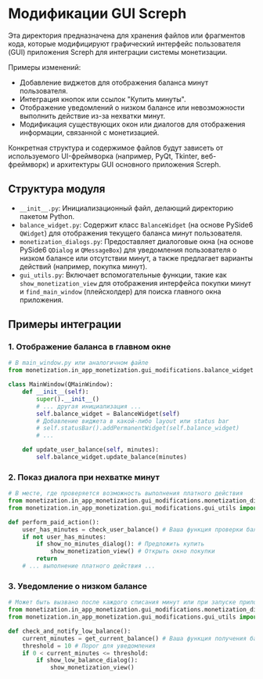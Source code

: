 # Модификации GUI Screph

Эта директория предназначена для хранения файлов или фрагментов кода, которые модифицируют графический интерфейс пользователя (GUI) приложения Screph для интеграции системы монетизации.

Примеры изменений:

*   Добавление виджетов для отображения баланса минут пользователя.
*   Интеграция кнопок или ссылок "Купить минуты".
*   Отображение уведомлений о низком балансе или невозможности выполнить действие из-за нехватки минут.
*   Модификация существующих окон или диалогов для отображения информации, связанной с монетизацией.

Конкретная структура и содержимое файлов будут зависеть от используемого UI-фреймворка (например, PyQt, Tkinter, веб-фреймворк) и архитектуры GUI основного приложения Screph.

## Структура модуля

*   `__init__.py`: Инициализационный файл, делающий директорию пакетом Python.
*   `balance_widget.py`: Содержит класс `BalanceWidget` (на основе PySide6 `QWidget`) для отображения текущего баланса минут пользователя. 
*   `monetization_dialogs.py`: Предоставляет диалоговые окна (на основе PySide6 `QDialog` и `QMessageBox`) для уведомления пользователя о низком балансе или отсутствии минут, а также предлагает варианты действий (например, покупка минут).
*   `gui_utils.py`: Включает вспомогательные функции, такие как `show_monetization_view` для отображения интерфейса покупки минут и `find_main_window` (плейсхолдер) для поиска главного окна приложения.

## Примеры интеграции

### 1. Отображение баланса в главном окне

```python
# В main_window.py или аналогичном файле
from monetization.in_app_monetization.gui_modifications.balance_widget import BalanceWidget

class MainWindow(QMainWindow):
    def __init__(self):
        super().__init__()
        # ... другая инициализация ...
        self.balance_widget = BalanceWidget(self)
        # Добавление виджета в какой-либо layout или status bar
        # self.statusBar().addPermanentWidget(self.balance_widget)
        # ...

    def update_user_balance(self, minutes):
        self.balance_widget.update_balance(minutes)
```

### 2. Показ диалога при нехватке минут

```python
# В месте, где проверяется возможность выполнения платного действия
from monetization.in_app_monetization.gui_modifications.monetization_dialogs import show_no_minutes_dialog
from monetization.in_app_monetization.gui_modifications.gui_utils import show_monetization_view

def perform_paid_action():
    user_has_minutes = check_user_balance() # Ваша функция проверки баланса
    if not user_has_minutes:
        if show_no_minutes_dialog(): # Предложить купить
            show_monetization_view() # Открыть окно покупки
        return
    # ... выполнение платного действия ...
```

### 3. Уведомление о низком балансе

```python
# Может быть вызвано после каждого списания минут или при запуске приложения
from monetization.in_app_monetization.gui_modifications.monetization_dialogs import show_low_balance_dialog
from monetization.in_app_monetization.gui_modifications.gui_utils import show_monetization_view

def check_and_notify_low_balance():
    current_minutes = get_current_balance() # Ваша функция получения баланса
    threshold = 10 # Порог для уведомления
    if 0 < current_minutes <= threshold:
        if show_low_balance_dialog():
            show_monetization_view()
```